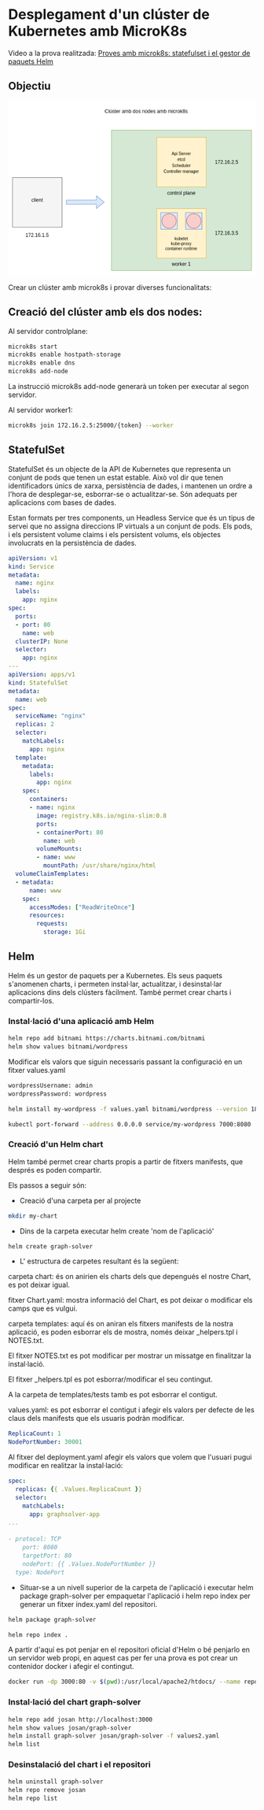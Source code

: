 # Desplegament d'un clúster de Kubernetes amb MicroK8s

Video a la prova realitzada: <a href="https://youtu.be/Ty4d6KXcMoc" target="_blank">Proves amb microk8s: statefulset i el gestor de paquets Helm </a>

## Objectiu

![](../img/demo4.png)

Crear un clúster amb microk8s i provar diverses funcionalitats: 

## Creació del clúster amb els dos nodes: 

Al servidor controlplane:

```bash
microk8s start
microk8s enable hostpath-storage
microk8s enable dns
microk8s add-node
```

La instrucció microk8s add-node generarà un token per executar al segon servidor.

Al servidor worker1:

```bash
microk8s join 172.16.2.5:25000/{token} --worker
```

## StatefulSet

StatefulSet és un objecte de la API de Kubernetes que representa un conjunt de pods que tenen un estat estable. Això vol dir que tenen identificadors únics de xarxa,
persistència de dades, i mantenen un ordre a l'hora de desplegar-se, esborrar-se o actualitzar-se. Són adequats per aplicacions com bases de dades. 

Estan formats per tres components, un Headless Service que és un tipus de servei que no assigna direccions IP virtuals a un conjunt de pods. Els pods, i els persistent volume claims i els persistent volums, els objectes involucrats en la persistència de dades.

```yaml
apiVersion: v1
kind: Service
metadata:
  name: nginx
  labels:
    app: nginx
spec:
  ports:
  - port: 80
    name: web
  clusterIP: None
  selector:
    app: nginx
---
apiVersion: apps/v1
kind: StatefulSet
metadata:
  name: web
spec:
  serviceName: "nginx"
  replicas: 2
  selector:
    matchLabels:
      app: nginx
  template:
    metadata:
      labels:
        app: nginx
    spec:
      containers:
      - name: nginx
        image: registry.k8s.io/nginx-slim:0.8
        ports:
        - containerPort: 80
          name: web
        volumeMounts:
        - name: www
          mountPath: /usr/share/nginx/html
  volumeClaimTemplates:
  - metadata:
      name: www
    spec:
      accessModes: ["ReadWriteOnce"]
      resources:
        requests:
          storage: 1Gi
```

## Helm

Helm és un gestor de paquets per a Kubernetes. Els seus paquets s'anomenen charts, i permeten instal·lar, actualitzar, i desinstal·lar aplicacions dins dels clústers fàcilment. També permet crear charts i compartir-los. 

### Instal·lació d'una aplicació amb Helm

```bash
helm repo add bitnami https://charts.bitnami.com/bitnami
helm show values bitnami/wordpress
```

Modificar els valors que siguin necessaris passant la configuració en un fitxer values.yaml

```bash
wordpressUsername: admin
wordpressPassword: wordpress
```

```bash
helm install my-wordpress -f values.yaml bitnami/wordpress --version 18.1.19
```

```bash
kubectl port-forward --address 0.0.0.0 service/my-wordpress 7000:8080
```

### Creació d'un Helm chart

Helm també permet crear charts propis a partir de fitxers manifests, que després es poden compartir.

Els passos a seguir són:

* Creació d'una carpeta per al projecte

```bash
mkdir my-chart
```

* Dins de la carpeta executar helm create 'nom de l'aplicació'

```bash
helm create graph-solver
```

* L' estructura de carpetes resultant és la següent:

carpeta chart: és on anirien els charts dels que depengués el nostre Chart, es pot deixar igual.

fitxer Chart.yaml: mostra informació del Chart, es pot deixar o modificar els camps que es vulgui.

carpeta templates: aquí és on aniran els fitxers manifests de la nostra aplicació, es poden esborrar els de mostra, només deixar _helpers.tpl i NOTES.txt.

El fitxer NOTES.txt es pot modificar per mostrar un missatge en finalitzar la instal·lació.

El fitxer _helpers.tpl es pot esborrar/modificar el seu contingut.

A la carpeta de templates/tests tamb es pot esborrar el contigut.

values.yaml: es pot esborrar el contigut i afegir els valors per defecte de les claus dels manifests que els usuaris podràn modificar.

```yaml
ReplicaCount: 1
NodePortNumber: 30001
```

Al fitxer del deployment.yaml afegir els valors que volem que l'usuari pugui modificar en realitzar la instal·lació:

```yaml
spec:
  replicas: {{ .Values.ReplicaCount }}
  selector:
    matchLabels:
      app: graphsolver-app
...

- protocol: TCP
    port: 8080
    targetPort: 80
    nodePort: {{ .Values.NodePortNumber }}
  type: NodePort

```
* Situar-se a un nivell superior de la carpeta de l'aplicació i executar helm package graph-solver per empaquetar l'aplicació i helm repo index per generar un fitxer index.yaml del repositori.

```bash
helm package graph-solver
```

```bash
helm repo index .
```

A partir d'aquí es pot penjar en el repositori oficial d'Helm o bé penjarlo en un servidor web propi, en aquest cas per fer una prova es pot crear un contenidor docker i afegir el contingut.

```bash
docker run -dp 3000:80 -v $(pwd):/usr/local/apache2/htdocs/ --name repohelm httpd:alpine
```

### Instal·lació del chart graph-solver

```bash
helm repo add josan http://localhost:3000
helm show values josan/graph-solver
helm install graph-solver josan/graph-solver -f values2.yaml
helm list

```

### Desinstalació del chart i el repositori  

```bash
helm uninstall graph-solver
helm repo remove josan
helm repo list
```



